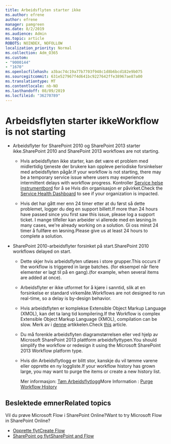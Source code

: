 ```yaml
---
title: Arbeidsflyten starter ikke
ms.author: efrene
author: efrene
manager: pamgreen
ms.date: 8/2/2019
ms.audience: Admin
ms.topic: article
ROBOTS: NOINDEX, NOFOLLOW
localization_priority: Normal
ms.collection: Adm_O365
ms.custom:
- "9000144"
- "1670"
ms.openlocfilehash: a3bac74c19a77b7703f948c1d8b6bcd182e9b075
ms.sourcegitcommit: 631e527967f4d641bc9227642ffe38967ae87a00
ms.translationtype: MT
ms.contentlocale: nb-NO
ms.lasthandoff: 08/09/2019
ms.locfileid: "36270789"
---
```

# <a name="workflow-is-not-starting"></a><span data-ttu-id="03096-102">Arbeidsflyten starter ikke</span><span class="sxs-lookup"><span data-stu-id="03096-102">Workflow is not starting</span></span>

- <span data-ttu-id="03096-103">Arbeidsflyter for SharePoint 2010 og SharePoint 2013 starter ikke.</span><span class="sxs-lookup"><span data-stu-id="03096-103">SharePoint 2010 and SharePoint 2013 workflows are not starting.</span></span>

    - <span data-ttu-id="03096-104">Hvis arbeidsflyten ikke starter, kan det være et problem med midlertidig tjeneste der brukere kan oppleve periodiske forsinkelser med arbeidsflyten pågår.</span><span class="sxs-lookup"><span data-stu-id="03096-104">If your workflow is not starting, there may be a temporary service issue where users may experience intermittent delays with workflow progress.</span></span> <span data-ttu-id="03096-105">Kontroller [Service helse instrumentbord](https:/admin.microsoft.com/AdminPortal/Home#/servicehealth) for å se Hvis din organisasjon er påvirket.</span><span class="sxs-lookup"><span data-stu-id="03096-105">Check the [Service Health Dashboard](https:/admin.microsoft.com/AdminPortal/Home#/servicehealth) to see if your organization is impacted.</span></span>

    - <span data-ttu-id="03096-106">Hvis det har gått mer enn 24 timer etter at du først så dette problemet, logger du deg en support billett.</span><span class="sxs-lookup"><span data-stu-id="03096-106">If more than 24 hours have passed since you first saw this issue, please log a support ticket.</span></span> <span data-ttu-id="03096-107">I mange tilfeller kan arbeider vi allerede med en løsning.</span><span class="sxs-lookup"><span data-stu-id="03096-107">In many cases, we're already working on a solution.</span></span> <span data-ttu-id="03096-108">Gi oss minst 24 timer å fullføre en løsning.</span><span class="sxs-lookup"><span data-stu-id="03096-108">Please give us at least 24 hours to complete a solution.</span></span>

- <span data-ttu-id="03096-109">SharePoint 2010-arbeidsflyter forsinket på start.</span><span class="sxs-lookup"><span data-stu-id="03096-109">SharePoint 2010 workflows delayed on start.</span></span>

    - <span data-ttu-id="03096-110">Dette skjer hvis arbeidsflyten utløses i store grupper.</span><span class="sxs-lookup"><span data-stu-id="03096-110">This occurs if the workflow is triggered in large batches.</span></span> <span data-ttu-id="03096-111">(for eksempel når flere elementer er lagt til på en gang).</span><span class="sxs-lookup"><span data-stu-id="03096-111">(for example, when several items are added at once).</span></span>

    - <span data-ttu-id="03096-112">Arbeidsflyter er ikke utformet for å kjøre i sanntid, slik at en forsinkelse er standard virkemåte.</span><span class="sxs-lookup"><span data-stu-id="03096-112">Workflows are not designed to run real-time, so a delay is by-design behavior.</span></span>

   -  <span data-ttu-id="03096-113">Hvis arbeidsflyten er komplekse Extensible Object Markup Language (XMOL), kan det ta lang tid kompilering.</span><span class="sxs-lookup"><span data-stu-id="03096-113">If the Workflow is complex Extensible Object Markup Language (XMOL), compilation can be slow.</span></span> <span data-ttu-id="03096-114">Merk av i [denne](https://support.microsoft.com/en-us/kb/3043697) artikkelen.</span><span class="sxs-lookup"><span data-stu-id="03096-114">Check [this](https://support.microsoft.com/en-us/kb/3043697) article.</span></span>

    - <span data-ttu-id="03096-115">Du må forenkle arbeidsflyten diagramstørrelsen eller ved hjelp av Microsoft SharePoint 2013 plattform arbeidsflyttypen.</span><span class="sxs-lookup"><span data-stu-id="03096-115">You should simplify the workflow or redesign it using the Microsoft SharePoint 2013 Workflow platform type.</span></span>

    - <span data-ttu-id="03096-116">Hvis din Arbeidsflytlogg er blitt stor, kanskje du vil tømme varene eller opprette en ny loggliste.</span><span class="sxs-lookup"><span data-stu-id="03096-116">If your workflow history has grown large, you may want to purge the items or create a new history list.</span></span>

        <span data-ttu-id="03096-117">Mer informasjon: [Tøm Arbeidsflytlogg](https://blogs.technet.microsoft.com/marj/2015/08/07/sharepoint-2010-workflows-best-practice-purge-workflow-history-list-items/)</span><span class="sxs-lookup"><span data-stu-id="03096-117">More Information : [Purge Workflow History](https://blogs.technet.microsoft.com/marj/2015/08/07/sharepoint-2010-workflows-best-practice-purge-workflow-history-list-items/)</span></span>


## <a name="related-topics"></a><span data-ttu-id="03096-118">Beslektede emner</span><span class="sxs-lookup"><span data-stu-id="03096-118">Related topics</span></span>
<span data-ttu-id="03096-119">Vil du prøve Microsoft Flow i SharePoint Online?</span><span class="sxs-lookup"><span data-stu-id="03096-119">Want to try Microsoft Flow in SharePoint Online?</span></span>
- [<span data-ttu-id="03096-120">Opprette flyt</span><span class="sxs-lookup"><span data-stu-id="03096-120">Create Flow</span></span>](https://support.office.com/article/Create-a-flow-for-a-list-or-library-in-SharePoint-Online-or-OneDrive-for-Business-a9c3e03b-0654-46af-a254-20252e580d01) 
- [<span data-ttu-id="03096-121">SharePoint og flyt</span><span class="sxs-lookup"><span data-stu-id="03096-121">SharePoint and Flow</span></span>](https://flow.microsoft.com/blog/sharepoint-and-flow/) 


